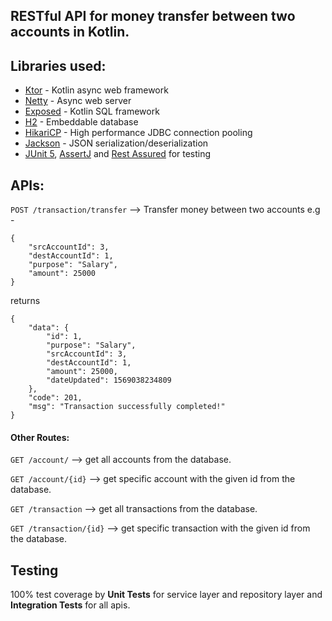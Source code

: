 ## RESTful API for money transfer between two accounts in Kotlin.

## Libraries used:

 - [Ktor](https://github.com/ktorio/ktor) - Kotlin async web framework
 - [Netty](https://github.com/netty/netty) - Async web server
 - [Exposed](https://github.com/JetBrains/Exposed) - Kotlin SQL framework
 - [H2](https://github.com/h2database/h2database) - Embeddable database
 - [HikariCP](https://github.com/brettwooldridge/HikariCP) - High performance JDBC connection pooling
 - [Jackson](https://github.com/FasterXML/jackson) - JSON serialization/deserialization
 - [JUnit 5](https://junit.org/junit5/), [AssertJ](http://joel-costigliola.github.io/assertj/) and [Rest Assured](http://rest-assured.io/) for testing
 
 ## APIs:
 
 `POST /transaction/transfer` --> Transfer money between two accounts
e.g - 

    {
        "srcAccountId": 3,
        "destAccountId": 1,
        "purpose": "Salary",
        "amount": 25000
    }
returns

    {
        "data": {
            "id": 1,
            "purpose": "Salary",
            "srcAccountId": 3,
            "destAccountId": 1,
            "amount": 25000,
            "dateUpdated": 1569038234809
        },
        "code": 201,
        "msg": "Transaction successfully completed!"
    }
 
 #### Other Routes:
 
 `GET /account/` --> get all accounts from the database.
 
 `GET /account/{id}` --> get specific account with the given id from the database.
 
 `GET /transaction` --> get all transactions from the database.
 
 `GET /transaction/{id}` --> get specific transaction with the given id from the database.

## Testing
100% test coverage by **Unit Tests** for service layer and repository layer and 
**Integration Tests** for all apis.
